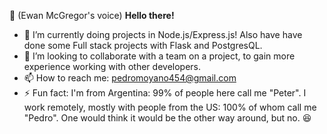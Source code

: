 
👋 (Ewan McGregor's voice) **Hello there!**
- 🌱 I’m currently doing projects in Node.js/Express.js! Also have have done some Full stack projects with Flask and PostgresQL.
- 💞️ I’m looking to collaborate with a team on a project, to gain more experience working with other developers.
- 📫 How to reach me: pedromoyano454@gmail.com
- ⚡ Fun fact: I'm from Argentina: 99% of people here call me "Peter". I work remotely, mostly with people from the US: 100% of whom call me "Pedro". One would think it would be the other way around, but no. 😆
